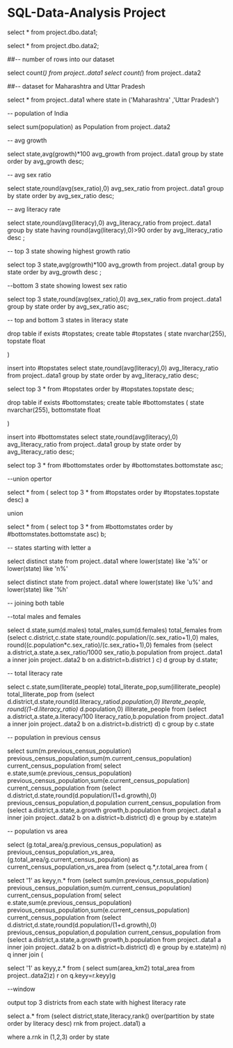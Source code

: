 # SQL-Data-Analysis Project
select * from project.dbo.data1;

select * from project.dbo.data2;

##-- number of rows into our dataset

select count(*) from project..data1
select count(*) from project..data2

##-- dataset for Maharashtra and Uttar Pradesh

select * from project..data1 where state in ('Maharashtra' ,'Uttar Pradesh')

-- population of India

select sum(population) as Population from project..data2

-- avg growth 

select state,avg(growth)*100 avg_growth from project..data1 group by state order by avg_growth desc; 

-- avg sex ratio

select state,round(avg(sex_ratio),0) avg_sex_ratio from project..data1 group by state order by avg_sex_ratio desc;

-- avg literacy rate

select state,round(avg(literacy),0) avg_literacy_ratio from project..data1 
group by state having round(avg(literacy),0)>90 order by avg_literacy_ratio desc ;

-- top 3 state showing highest growth ratio

select top 3 state,avg(growth)*100 avg_growth from project..data1 group by state order by avg_growth desc ;

--bottom 3 state showing lowest sex ratio

select top 3 state,round(avg(sex_ratio),0) avg_sex_ratio from project..data1 group by state order by avg_sex_ratio asc;

-- top and bottom 3 states in literacy state

drop table if exists #topstates;
create table #topstates
( state nvarchar(255),
  topstate float

  )

  insert into #topstates
select state,round(avg(literacy),0) avg_literacy_ratio from project..data1 
group by state order by avg_literacy_ratio desc;

select top 3 * from #topstates order by #topstates.topstate desc;

drop table if exists #bottomstates;
create table #bottomstates
( state nvarchar(255),
  bottomstate float

  )

insert into #bottomstates
select state,round(avg(literacy),0) avg_literacy_ratio from project..data1 
group by state order by avg_literacy_ratio desc;

select top 3 * from #bottomstates order by #bottomstates.bottomstate asc;

--union opertor

select * from (
select top 3 * from #topstates order by #topstates.topstate desc) a

union

select * from (
select top 3 * from #bottomstates order by #bottomstates.bottomstate asc) b;

-- states starting with letter a

select distinct state from project..data1 where lower(state) like 'a%' or lower(state) like 'n%'

select distinct state from project..data1 where lower(state) like 'u%' and lower(state) like '%h'

-- joining both table

--total males and females

select d.state,sum(d.males) total_males,sum(d.females) total_females from
(select c.district,c.state state,round(c.population/(c.sex_ratio+1),0) males, round((c.population*c.sex_ratio)/(c.sex_ratio+1),0) females from
(select a.district,a.state,a.sex_ratio/1000 sex_ratio,b.population from project..data1 a inner join project..data2 b on a.district=b.district ) c) d
group by d.state;

-- total literacy rate


select c.state,sum(literate_people) total_literate_pop,sum(illiterate_people) total_lliterate_pop from 
(select d.district,d.state,round(d.literacy_ratio*d.population,0) literate_people,
round((1-d.literacy_ratio)* d.population,0) illiterate_people from
(select a.district,a.state,a.literacy/100 literacy_ratio,b.population from project..data1 a 
inner join project..data2 b on a.district=b.district) d) c
group by c.state

-- population in previous census

select sum(m.previous_census_population) previous_census_population,sum(m.current_census_population) current_census_population from(
select e.state,sum(e.previous_census_population) previous_census_population,sum(e.current_census_population) current_census_population from
(select d.district,d.state,round(d.population/(1+d.growth),0) previous_census_population,d.population current_census_population from
(select a.district,a.state,a.growth growth,b.population from project..data1 a inner join project..data2 b on a.district=b.district) d) e
group by e.state)m

-- population vs area

select (g.total_area/g.previous_census_population)  as previous_census_population_vs_area, (g.total_area/g.current_census_population) as 
current_census_population_vs_area from
(select q.*,r.total_area from (

select '1' as keyy,n.* from
(select sum(m.previous_census_population) previous_census_population,sum(m.current_census_population) current_census_population from(
select e.state,sum(e.previous_census_population) previous_census_population,sum(e.current_census_population) current_census_population from
(select d.district,d.state,round(d.population/(1+d.growth),0) previous_census_population,d.population current_census_population from
(select a.district,a.state,a.growth growth,b.population from project..data1 a inner join project..data2 b on a.district=b.district) d) e
group by e.state)m) n) q inner join (

select '1' as keyy,z.* from (
select sum(area_km2) total_area from project..data2)z) r on q.keyy=r.keyy)g

--window 

output top 3 districts from each state with highest literacy rate


select a.* from
(select district,state,literacy,rank() over(partition by state order by literacy desc) rnk from project..data1) a

where a.rnk in (1,2,3) order by state




 

